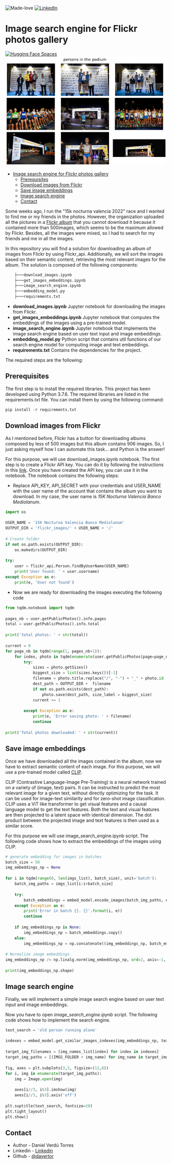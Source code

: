 ![Made-love][made-love-shield]
[![LinkedIn][linkedin-shield]](https://linkedin.com/daniel-verdu-torres) 

# Image search engine for Flickr photos gallery 

[![Hugging Face Spaces](https://img.shields.io/badge/%F0%9F%A4%97%20Hugging%20Face-Spaces-blue)](https://huggingface.co/spaces/davertor/15k-nocturna-valencia-image-search)
![app_example](imgs/app_example.png)

<!-- TOC -->

- [Image search engine for Flickr photos gallery](#image-search-engine-for-flickr-photos-gallery)
    - [Prerequisites](#prerequisites)
    - [Download images from Flickr](#download-images-from-flickr)
    - [Save image embeddings](#save-image-embeddings)
    - [Image search engine](#image-search-engine)
    - [Contact](#contact)

<!-- /TOC -->

Some weeks ago, I run the "15k nocturna valencia 2022" race and I wanted to find me or my friends in the photos. However, the organization uploaded all the pictures in a [Flickr album](https://www.flickr.com/photos/196660022@N06/albums/72177720302627337) that you cannot download it because it contained more than 500images, which seems to be the maximum allowed by Flickr. Besides, all the images were mixed, so I had to search for my friends and me in all the images.

In this repository you will find a solution for downloading an album of images from Flickr by using Flickr_api. Additionally, we will sort the images based on their semantic content, retrieving the most relevant images for the album. The solution is composed of the following components:

```bash
    ├───download_images.ipynb
    ├───get_images_embeddings.ipynb
    ├───image_search_engine.ipynb
    ├───embedding_model.py
    ├───requirements.txt
```


* **download_images.ipynb** Jupyter notebook for downloading the images from Flickr.
* **get_images_embeddings.ipynb** Jupyter notebook that computes the embeddings of the images using a pre-trained model.
* **image_search_engine.ipynb** Jupyter notebook that implements the image search engine based on user text input and image embeddings.
* **embedding_model.py** Python script that contains util functions of our search engine model for computing image and text embeddings.
* **requirements.txt** Contains the dependencies for the project.

The required steps are the following:

## Prerequisites

The first step is to install the required libraries. This project has been developed using Python 3.7.6. The required libraries are listed in the requirements.txt file. You can install them by using the following command:

```python
pip install -r requirements.txt
```


## Download images from Flickr

As I mentioned before, Flickr has a button for downloading albums composed by less of 500 images but this album contains 906 images. So, I just asking myself how I can automate this task... and Python is the answer!

For this purpose, we will use download_images.ipynb notebook. The first step is to create a Flickr API key. You can do it by following the instructions in this [link](https://www.flickr.com/services/api/keys). Once you have created the API key, you can use it in the notebook. The notebook contains the following steps:

* Replace API_KEY, API_SECRET with your credentials and USER_NAME with the user name of the account that contains the album you want to download. In my case, the user name is *15K Nocturna Valencia Banco Mediolanum*.

```python
import os

USER_NAME = '15K Nocturna Valencia Banco Mediolanum'
OUTPUT_DIR = 'flickr_images/' + USER_NAME + '/'

# Create folder
if not os.path.exists(OUTPUT_DIR):
    os.makedirs(OUTPUT_DIR)

try:
    user = flickr_api.Person.findByUserName(USER_NAME)
    print('User found: ' + user.username)
except Exception as e:
    print(e, 'User not found')
```

* Now we are ready for downloading the images executing the following code

```python
from tqdm.notebook import tqdm

pages_nb = user.getPublicPhotos().info.pages
total = user.getPublicPhotos().info.total

print('total photos: ' + str(total))

current = 0
for page_nb in tqdm(range(1, pages_nb+1)):
    for index, photo in tqdm(enumerate(user.getPublicPhotos(page=page_nb))):
        try:
            sizes = photo.getSizes()
            biggest_size = list(sizes.keys())[-1]
            filename = photo.title.replace("/", "-") + "_" + photo.id
            dest_path = OUTPUT_DIR +  filename
            if not os.path.exists(dest_path):
                photo.save(dest_path, size_label = biggest_size)
            current += 1

        except Exception as e:
            print(e, 'Error saving photo: ' + filename)
            continue
        
print('Total photos downloaded: ' + str(current))
```

## Save image embeddings

Once we have downloaded all the images contained in the album, now we have to extract semantic content of each image. For this purpose, we will use a pre-trained model called [CLIP](https://huggingface.co/docs/transformers/model_doc/clip/).

CLIP (Contrastive Language-Image Pre-Training) is a neural network trained on a variety of (image, text) pairs. It can be instructed to predict the most relevant image for a given text, without directly optimizing for the task. It can be used for image-text similarity and for zero-shot image classification. CLIP uses a ViT like transformer to get visual features and a causal language model to get the text features. Both the text and visual features are then projected to a latent space with identical dimension. The dot product between the projected image and text features is then used as a similar score.

For this purpose we will use image_search_engine.ipynb script. The following code shows how to extract the embeddings of the images using CLIP.

```python
# generate embedding for images in batches
batch_size = 50
img_embeddings_np = None

for i in tqdm(range(0, len(imgs_list), batch_size), unit='batch'):
    batch_img_paths = imgs_list[i:i+batch_size]
    
    try:
        batch_embeddings = embed_model.encode_images(batch_img_paths, normalize=False)
    except Exception as e:
        print('Error in batch {}. {}'.format(i, e))
        continue
    
    if img_embeddings_np is None:
        img_embeddings_np = batch_embeddings.copy()
    else:
        img_embeddings_np = np.concatenate((img_embeddings_np, batch_embeddings), axis=0)

# Normalize image embeddings
img_embeddings_np /= np.linalg.norm(img_embeddings_np, ord=2, axis=-1, keepdims=True)

print(img_embeddings_np.shape)
```	

## Image search engine

Finally, we will implement a simple image search engine based on user text input and image embeddings. 

Now you have to open *image_search_engine.ipynb* script. The following code shows how to implement the search engine.

```python
text_search = 'old person running alone'

indexes = embed_model.get_similar_images_indexes(img_embeddings_np, text_search, n=9)

target_img_filenames = [img_names_list[index] for index in indexes]
target_img_paths = [(IMGS_FOLDER + img_name) for img_name in target_img_filenames]

fig, axes = plt.subplots(3,3, figsize=(12,8))
for i, img in enumerate(target_img_paths):
    img = Image.open(img)

    axes[i//3, i%3].imshow(img)
    axes[i//3, i%3].axis('off')

plt.suptitle(text_search, fontsize=20)
plt.tight_layout()
plt.show()
```	


## Contact
* Author - Daniel Verdú Torres
* Linkedin - [Linkedin](https://linkedin.com/daniel-verdu-torres) 
* Github - [@davertor](https://github.com/davertor)

<!--  MARKDOWN LINKS & IMAGES -->
[linkedin-url]: https://linkedin.com/daniel-verdu-torres
[github-url]: https://github.com/davertor

[made-love-shield]: https://img.shields.io/badge/-Made%20with%20love%20❤️-orange.svg?style=for-the-badge
[license-shield]: https://img.shields.io/badge/License-GNU-brightgreen.svg?style=for-the-badge
[linkedin-shield]: https://img.shields.io/badge/-LinkedIn-darkblue.svg?style=for-the-badge&logo=linkedin
[github-shield]: https://img.shields.io/badge/-Github-black.svg?style=for-the-badge&logo=github
[twitter-shield]: https://img.shields.io/badge/-Twitter-blue.svg?style=for-the-badge&logo=twitter 